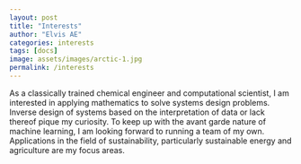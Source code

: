 ```yaml
---
layout: post
title: "Interests"
author: "Elvis AE"
categories: interests
tags: [docs]
image: assets/images/arctic-1.jpg
permalink: /interests
---
```


As a classically trained chemical engineer and computational scientist, I am interested in applying mathematics to solve systems design problems. Inverse design of systems based on the interpretation of data or lack thereof pique my curiosity. To keep up with the avant garde nature of machine learning, I am looking forward to running a team of my own. Applications in the field of sustainability, particularly sustainable energy and agriculture are my focus areas.

